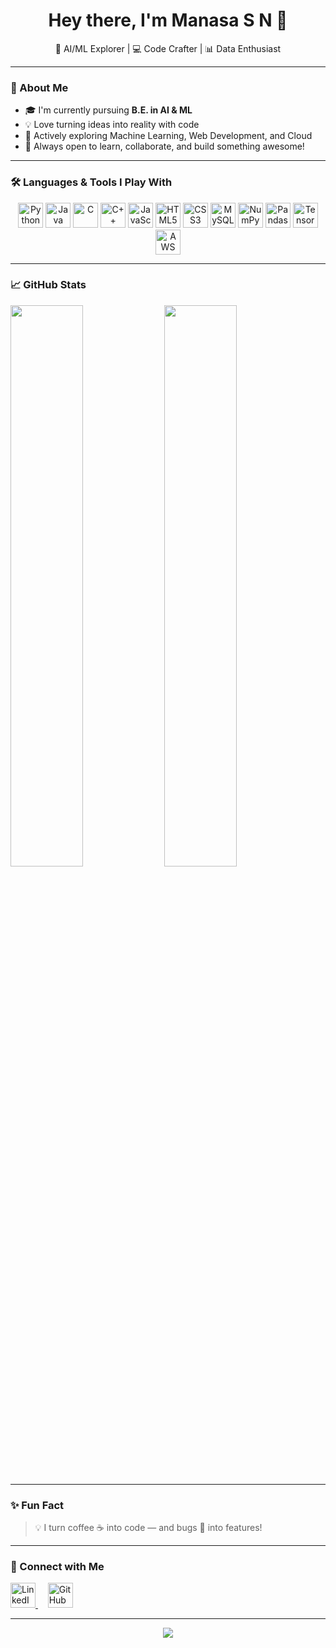 <h1 align="center">Hey there, I'm Manasa S N 👋</h1>
<p align="center">🚀 AI/ML Explorer | 💻 Code Crafter | 📊 Data Enthusiast</p>

---

### 🌟 About Me

- 🎓 I'm currently pursuing **B.E. in AI & ML**
- 💡 Love turning ideas into reality with code
- 🔭 Actively exploring Machine Learning, Web Development, and Cloud
- 💬 Always open to learn, collaborate, and build something awesome!

---

### 🛠️ Languages & Tools I Play With

<p align="center">
  <img src="https://cdn.jsdelivr.net/gh/devicons/devicon/icons/python/python-original.svg" width="40" height="40" title="Python"/>
  <img src="https://cdn.jsdelivr.net/gh/devicons/devicon/icons/java/java-original.svg" width="40" height="40" title="Java"/>
  <img src="https://cdn.jsdelivr.net/gh/devicons/devicon/icons/c/c-original.svg" width="40" height="40" title="C"/>
  <img src="https://cdn.jsdelivr.net/gh/devicons/devicon/icons/cplusplus/cplusplus-original.svg" width="40" height="40" title="C++"/>
  <img src="https://cdn.jsdelivr.net/gh/devicons/devicon/icons/javascript/javascript-original.svg" width="40" height="40" title="JavaScript"/>
  <img src="https://cdn.jsdelivr.net/gh/devicons/devicon/icons/html5/html5-original.svg" width="40" height="40" title="HTML5"/>
  <img src="https://cdn.jsdelivr.net/gh/devicons/devicon/icons/css3/css3-original.svg" width="40" height="40" title="CSS3"/>
  <img src="https://cdn.jsdelivr.net/gh/devicons/devicon/icons/mysql/mysql-original.svg" width="40" height="40" title="MySQL"/>
  <img src="https://cdn.jsdelivr.net/gh/devicons/devicon/icons/numpy/numpy-original.svg" width="40" height="40" title="NumPy"/>
  <img src="https://cdn.jsdelivr.net/gh/devicons/devicon/icons/pandas/pandas-original.svg" width="40" height="40" title="Pandas"/>
  <img src="https://cdn.jsdelivr.net/gh/devicons/devicon/icons/tensorflow/tensorflow-original.svg" width="40" height="40" title="TensorFlow"/>
  <img src="https://cdn.jsdelivr.net/gh/devicons/devicon/icons/amazonwebservices/amazonwebservices-original.svg" width="40" height="40" title="AWS"/>
</p>

---

### 📈 GitHub Stats

<p>
  <img src="https://github-readme-stats.vercel.app/api?username=manasasnmng&show_icons=true&theme=tokyonight&hide_border=true" width="48%" />
  <img src="https://github-readme-streak-stats.herokuapp.com?user=manasasnmng&theme=tokyonight&hide_border=true" width="48%" />
</p>

---

### ✨ Fun Fact

> 💡 I turn coffee ☕ into code — and bugs 🐞 into features!

---

### 🤝 Connect with Me

<p>
  <a href="https://www.linkedin.com/in/manasa-sn-/" target="_blank" title="LinkedIn">
    <img src="https://cdn.jsdelivr.net/gh/devicons/devicon/icons/linkedin/linkedin-original.svg" width="40" height="40" alt="LinkedIn" />
  </a>
  &nbsp;&nbsp;&nbsp;
  <a href="https://github.com/manasasnmng" target="_blank" title="GitHub">
    <img src="https://img.icons8.com/ios-filled/50/ffffff/github.png" width="40" height="40" alt="GitHub (white)" />
  </a>
</p>


---

<p align="center">
  <img src="https://readme-typing-svg.herokuapp.com?font=Fira+Code&duration=3000&pause=1000&center=true&width=435&lines=Always+learning+something+new...;Machine+Learning+is+my+jam!;Let's+build+something+together!+%F0%9F%9A%80" />
</p>
